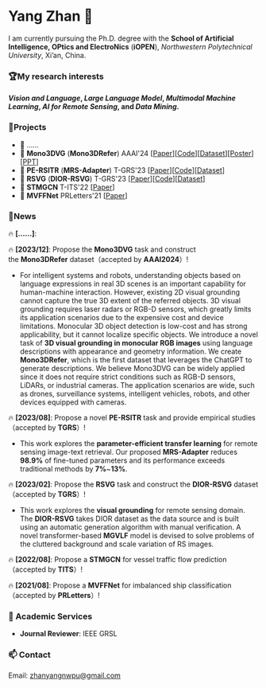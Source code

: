 # Yang Zhan 👋

I am currently pursuing the Ph.D. degree with the **School of Artificial Intelligence, OPtics and ElectroNics** (**iOPEN**), *Northwestern Polytechnical University*, Xi’an, China.

### 🏆My research interests
#### *Vision and Language*, *Large Language Model*, *Multimodal Machine Learning*, *AI for Remote Sensing*, and *Data Mining*.


### 💬Projects
- 🚀 ……
- 🚀 **Mono3DVG** (**Mono3DRefer**) AAAI'24 [[Paper](https://arxiv.org/abs/2312.08022)][[Code](https://github.com/ZhanYang-nwpu/Mono3DVG)][[Dataset](https://drive.google.com/drive/folders/1ICBv0SRbRIUnl_z8DVuH8lz7KQt580EI?usp=drive_link)][[Poster](https://pan.baidu.com/s/1jT3GWYWGPK2iSkP_kFDQ-A?pwd=yidy)][[PPT](https://pan.baidu.com/s/1kRszkeoeepRfpC9qTU7-Nw?pwd=ufwy)]
- 🚀 **PE-RSITR** (**MRS-Adapter**) T-GRS'23 [[Paper](https://ieeexplore.ieee.org/document/10231134)][[Code](https://github.com/ZhanYang-nwpu/PE-RSITR)][[Dataset](https://drive.google.com/drive/folders/1F6WBQB-1PLqABh-uDv9m-KPdChakWcWY?usp=sharing)]
- 🚀 **RSVG** (**DIOR-RSVG**) T-GRS'23 [[Paper](https://ieeexplore.ieee.org/document/10056343)][[Code](https://github.com/ZhanYang-nwpu/RSVG-pytorch)][[Dataset](https://drive.google.com/drive/folders/1hTqtYsC6B-m4ED2ewx5oKuYZV13EoJp_?usp=sharing)]
- 🚀 **STMGCN** T-ITS'22 [[Paper](https://ieeexplore.ieee.org/document/9868210)]
- 🚀 **MVFFNet** PRLetters'21 [[Paper](https://www.sciencedirect.com/science/article/pii/S0167865521002737)]

### 📢News
🔥 **[……]**:

🔥 **[2023/12]**: Propose the **Mono3DVG** task and construct the **Mono3DRefer** dataset（accepted by **AAAI2024**）!
- For intelligent systems and robots, understanding objects based on language expressions in real 3D scenes is an important capability for human-machine interaction. However, existing 2D visual grounding cannot capture the true 3D extent of the referred objects. 3D visual grounding requires laser radars or RGB-D sensors, which greatly limits its application scenarios due to the expensive cost and device limitations. Monocular 3D object detection is low-cost and has strong applicability, but it cannot localize specific objects. We introduce a novel task of **3D visual grounding in monocular RGB images** using language descriptions with appearance and geometry information. We create **Mono3DRefer**, which is the first dataset that leverages the ChatGPT to generate descriptions. We believe Mono3DVG can be widely applied since it does not require strict conditions such as RGB-D sensors, LiDARs, or industrial cameras. The application scenarios are wide, such as drones, surveillance systems, intelligent vehicles, robots, and other devices equipped with cameras.

🔥 **[2023/08]**: Propose a novel **PE-RSITR** task and provide empirical studies（accepted by **TGRS**）!
- This work explores the **parameter-efficient transfer learning** for remote sensing image-text retrieval. Our proposed **MRS-Adapter** reduces **98.9\%** of fine-tuned parameters and its performance exceeds traditional methods by **7\%**~**13\%**.
  
🔥 **[2023/02]**: Propose the **RSVG** task and construct the **DIOR-RSVG** dataset（accepted by **TGRS**）!
- This work explores the **visual grounding** for remote sensing domain. The **DIOR-RSVG** takes DIOR dataset as the data source and is built using an automatic generation algorithm with manual verification. A novel transformer-based **MGVLF** model is devised to solve problems of the cluttered background and scale variation of RS images.
  
🔥 **[2022/08]**: Propose a **STMGCN** for vessel traffic flow prediction（accepted by **TITS**）!
  
🔥 **[2021/08]**: Propose a **MVFFNet** for imbalanced ship classification（accepted by **PRLetters**）!

### 🌱 Academic Services 
- **Journal Reviewer**: IEEE GRSL

### 📫 Contact
Email: zhanyangnwpu@gmail.com

<!--
**ZhanYang-nwpu/ZhanYang-nwpu** is a ✨ _special_ ✨ repository because its `README.md` (this file) appears on your GitHub profile.

Here are some ideas to get you started:

- 🔭 I’m currently working on ...
- 🌱 I’m currently learning ...
- 👯 I’m looking to collaborate on ...
- 🤔 I’m looking for help with ...
- 💬 Ask me about ...
- 📫 How to reach me: ...
- 😄 Pronouns: ...
- ⚡ Fun fact: ...
-->
